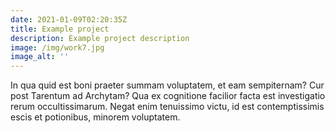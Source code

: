 ```yaml
---
date: 2021-01-09T02:20:35Z
title: Example project
description: Example project description
image: /img/work7.jpg
image_alt: ''
---
```

In qua quid est boni praeter summam voluptatem, et eam sempiternam? Cur post Tarentum ad Archytam? Qua ex cognitione facilior facta est investigatio rerum occultissimarum. Negat enim tenuissimo victu, id est contemptissimis escis et potionibus, minorem voluptatem.
